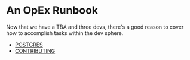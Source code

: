 # An OpEx Runbook

Now that we have a TBA and three devs, there's a good reason to cover how to accomplish tasks within the dev sphere.

- [POSTGRES](/postgres)
- [CONTRIBUTING](/contributing)
